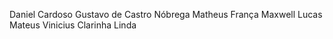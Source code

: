 Daniel Cardoso
Gustavo de Castro Nóbrega
Matheus França
Maxwell Lucas
Mateus Vinicius
Clarinha Linda